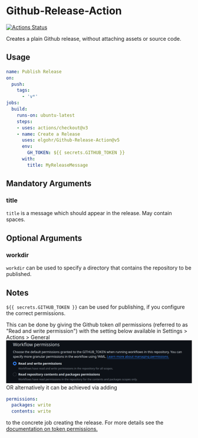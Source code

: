 # Github-Release-Action

[![Actions Status](https://github.com/elgohr/Github-Release-Action/workflows/Release/badge.svg)](https://github.com/elgohr/Github-Release-Action/actions)

Creates a plain Github release, without attaching assets or source code.

## Usage

```yaml
name: Publish Release
on:
  push:
    tags:
      - 'v*'
jobs:
  build:
    runs-on: ubuntu-latest
    steps:
    - uses: actions/checkout@v3
    - name: Create a Release
      uses: elgohr/Github-Release-Action@v5
      env:
        GH_TOKEN: ${{ secrets.GITHUB_TOKEN }}
      with:
        title: MyReleaseMessage
```

## Mandatory Arguments

### title
`title` is a message which should appear in the release. May contain spaces.

## Optional Arguments

### workdir
`workdir` can be used to specify a directory that contains the repository to be published. 

## Notes

`${{ secrets.GITHUB_TOKEN }}` can be used for publishing, if you configure the correct permissions.

This can be done by giving the Github token _all_ permissions (referred to as "Read and write permission") with the setting below available in Settings > Actions > General  
![Screenshot of permission setting](permissions.png)
OR alternatively it can be achieved via adding

```yaml
permissions:
  packages: write
  contents: write
```

to the concrete job creating the release. For more details see the [documentation on token permissions.](https://docs.github.com/en/actions/security-guides/automatic-token-authentication#modifying-the-permissions-for-the-github_token)